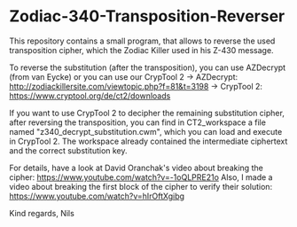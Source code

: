 # Zodiac-340-Transposition-Reverser
This repository contains a small program, that allows to reverse the used transposition cipher, which the Zodiac Killer used in his Z-430 message.

To reverse the substitution (after the transposition), you can use AZDecrypt (from van Eycke) or you can use our CrypTool 2
-> AZDecrypt: http://zodiackillersite.com/viewtopic.php?f=81&t=3198
-> CrypTool 2: https://www.cryptool.org/de/ct2/downloads

If you want to use CrypTool 2 to decipher the remaining substitution cipher, after reversing the transposition, you can find in CT2_workspace a file named "z340_decrypt_substitution.cwm", which you can load and execute in CrypTool 2. The workspace already contained the intermediate ciphertext and the correct substitution key.

For details, have a look at David Oranchak's video about breaking the cipher: https://www.youtube.com/watch?v=-1oQLPRE21o
Also, I made a video about breaking the first block of the cipher to verify their solution: https://www.youtube.com/watch?v=hIrOftXgibg

Kind regards,
Nils
